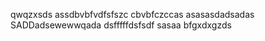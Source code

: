 qwqzxsds
assdbvbfvdfsfszc
cbvbfczccas
asasasdadsadas
SADDadsewewwqada
dsfffffdsfsdf
sasaa
bfgxdxgzds
